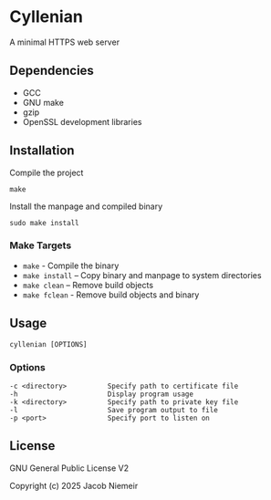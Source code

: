 # Cyllenian
A minimal HTTPS web server

## Dependencies
* GCC
* GNU make
* gzip
* OpenSSL development libraries

## Installation
Compile the project
```
make
```
Install the manpage and compiled binary
```
sudo make install
```

### Make Targets 
- `make` - Compile the binary
- `make install` – Copy binary and manpage to system directories
- `make clean` – Remove build objects
- `make fclean` - Remove build objects and binary

## Usage
```
cyllenian [OPTIONS]
```

### Options
```
-c <directory>          Specify path to certificate file
-h                      Display program usage
-k <directory>          Specify path to private key file
-l                      Save program output to file
-p <port>               Specify port to listen on
```

## License
GNU General Public License V2

Copyright (c) 2025 Jacob Niemeir
